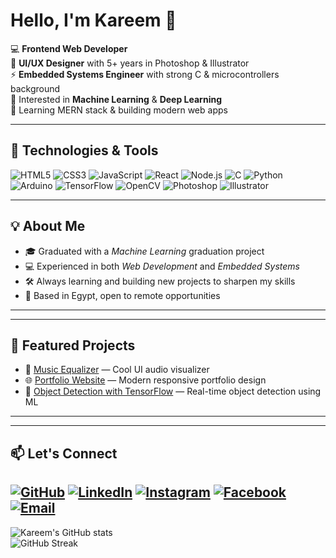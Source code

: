 # Hello, I'm Kareem 👋

💻 **Frontend Web Developer**  
🎨 **UI/UX Designer** with 5+ years in Photoshop & Illustrator  
⚡ **Embedded Systems Engineer** with strong C & microcontrollers background  
🤖 Interested in **Machine Learning** & **Deep Learning**  
🚀 Learning MERN stack & building modern web apps  

---

## 🔧 Technologies & Tools
![HTML5](https://img.shields.io/badge/-HTML5-orange?logo=html5&logoColor=white)
![CSS3](https://img.shields.io/badge/-CSS3-blue?logo=css3&logoColor=white)
![JavaScript](https://img.shields.io/badge/-JavaScript-yellow?logo=javascript&logoColor=black)
![React](https://img.shields.io/badge/-React-blue?logo=react&logoColor=white)
![Node.js](https://img.shields.io/badge/-Node.js-green?logo=node.js&logoColor=white)
![C](https://img.shields.io/badge/-C-blue?logo=c&logoColor=white)
![Python](https://img.shields.io/badge/-Python-3776AB?logo=python&logoColor=white)
![Arduino](https://img.shields.io/badge/-Arduino-00979D?logo=arduino&logoColor=white)
![TensorFlow](https://img.shields.io/badge/-TensorFlow-FF6F00?logo=tensorflow&logoColor=white)
![OpenCV](https://img.shields.io/badge/-OpenCV-27338e?logo=opencv&logoColor=white)
![Photoshop](https://img.shields.io/badge/-Photoshop-31A8FF?logo=adobephotoshop&logoColor=white)
![Illustrator](https://img.shields.io/badge/-Illustrator-FF9A00?logo=adobeillustrator&logoColor=white)

---
## 💡 About Me
- 🎓 Graduated with a *Machine Learning* graduation project  
- 💻 Experienced in both *Web Development* and *Embedded Systems*  
- 🛠 Always learning and building new projects to sharpen my skills  
- 📍 Based in Egypt, open to remote opportunities
---

---
## 📌 Featured Projects
- 🎵 [Music Equalizer](https://github.com/KareemYaseen/Music-Equalizer) — Cool UI audio visualizer
- 🌐 [Portfolio Website](#) — Modern responsive portfolio design
- 🤖 [Object Detection with TensorFlow](#) — Real-time object detection using ML

---
---
## 📫 Let's Connect
[![GitHub](https://img.shields.io/badge/GitHub-181717?style=flat&logo=github&logoColor=white)](https://github.com/KareemYaseen)
[![LinkedIn](https://img.shields.io/badge/LinkedIn-0A66C2?style=flat&logo=linkedin&logoColor=white)](https://www.linkedin.com/in/kareem-yaseen/)
[![Instagram](https://img.shields.io/badge/Instagram-E4405F?style=flat&logo=instagram&logoColor=white)](https://www.instagram.com/karim_m_yaseen)
[![Facebook](https://img.shields.io/badge/Facebook-1877F2?style=flat&logo=facebook&logoColor=white)](https://www.facebook.com/kareem105/)
[![Email](https://img.shields.io/badge/Email-D14836?style=flat&logo=gmail&logoColor=white)](mailto:Kareem.yaseen98@eng-st.cu.edu.eg)
---
![Kareem's GitHub stats](https://github-readme-stats.vercel.app/api?username=KareemYaseen&show_icons=true&theme=radical)  
![GitHub Streak](https://streak-stats.demolab.com/?user=KareemYaseen&theme=radical)
